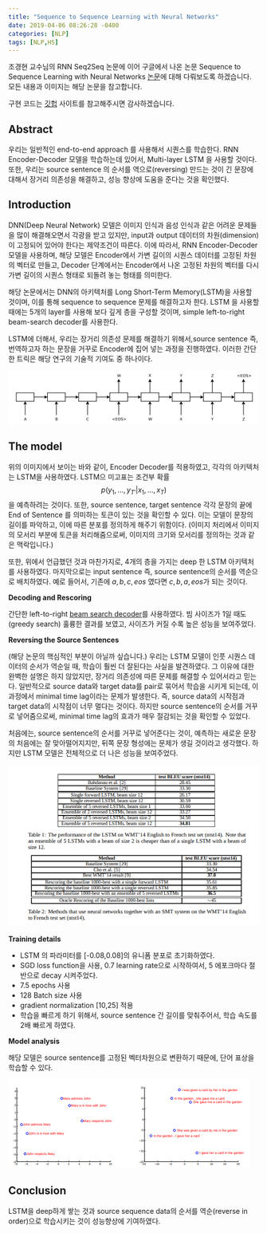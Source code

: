 ```yaml
---
title: "Sequence to Sequence Learning with Neural Networks"
date: 2019-04-06 08:26:28 -0400
categories: [NLP]
tags: [NLP,HS]
---
```


조경현 교수님의 RNN Seq2Seq 논문에 이어 구글에서 나온 논문 Sequence to Sequence Learning with Neural Networks [논문](https://arxiv.org/abs/1409.3215)에 대해 다뤄보도록 하겠습니다. 모든 내용과 이미지는 해당 논문을 참고합니다.

구현 코드는 [깃헙](https://github.com/hskimim/Natural_language_Processing_self_study/tree/master/RNN_for_Seq2Seq) 사이트를 참고해주시면 감사하겠습니다.

## Abstract

우리는 일반적인 end-to-end approach 를 사용해서 시퀀스를 학습한다. RNN Encoder-Decoder 모델을 학습하는데 있어서, Multi-layer LSTM 을 사용할 것이다. 또한, 우리는 source sentence 의 순서를 역으로(reversing) 만드는 것이 긴 문장에 대해서 장거리 의존성을 해결하고, 성능 향상에 도움을 준다는 것을 확인했다.

## Introduction

DNN(Deep Neural Network) 모델은 이미지 인식과 음성 인식과 같은 어려운 문제들을 많이 해결해오면서 각광을 받고 있지만, input과 output 데이터의 차원(dimension)이 고정되어 있어야 한다는 제약조건이 따른다. 이에 따라서, RNN Encoder-Decoder 모델을 사용하며, 해당 모델은 Encoder에서 가변 길이의 시퀀스 데이터를 고정된 차원의 벡터로 만들고, Decoder 단계에서는 Encoder에서 나온 고정된 차원의 벡터를 다시 가변 길이의 시퀀스 형태로 되돌려 놓는 형태를 의미한다.

해당 논문에서는 DNN의 아키텍처를 Long Short-Term Memory(LSTM)을 사용할 것이며, 이를 통해 sequence to sequence 문제를 해결하고자 한다. LSTM 을 사용할 때에는 5개의 layer를 사용해 보다 깊게 층을 구성할 것이며, simple left-to-right beam-search decoder를 사용한다.

LSTM에 더해서, 우리는 장거리 의존성 문제를 해결하기 위해서,source sentence 즉, 번역하고자 하는 문장을 거꾸로 Encoder에 집어 넣는 과정을 진행하였다. 이러한 간단한 트릭은 해당 연구의 기술적 기여도 중 하나이다.

<img src = "/images/post_img/markdown-img-paste-20190407170708313.png">

## The model

위의 이미지에서 보이는 바와 같이, Encoder Decoder를 적용하였고, 각각의 아키텍처는 LSTM을 사용하였다. LSTM으 미고표는 조건부 확률
$$p(y_{1},...,y_{T'}|x_{1},...,x_{T})$$ 을 예측하려는 것이다. 또한, source sentence, target sentence 각각 문장의 끝에 End of Sentence 를 의미하는 <EOS> 토큰이 있는 것을 확인할 수 있다. 이는 모델이 문장의 길이를 파악하고, 이에 따른 분포를 정의하게 해주기 위함이다. (이미지 처리에서 이미지의 모서리 부분에 <PAD> 토큰을 처리해줌으로써, 이미지의 크기와 모서리를 정의하는 것과 같은 맥락입니다.)

또한, 위에서 언급했던 것과 마찬가지로, 4개의 층을 가지는 deep 한 LSTM 아키텍처를 사용하였다. 마지막으로는 input sentence 즉, source sentence의 순서를 역순으로 배치하였다. 예로 들어서, 기존에 $a,b,c,eos$ 였다면 $c,b,a,eos$가 되는 것이다.

**Decoding and Rescoring**

간단한 left-to-right [beam search decoder](https://machinelearningmastery.com/beam-search-decoder-natural-language-processing/)를 사용하였다. 빔 사이즈가 1일 때도(greedy search) 훌륭한 결과를 보였고, 사이즈가 커질 수록 높은 성능을 보여주었다.

**Reversing the Source Sentences**

(해당 논문의 핵심적인 부분이 아닐까 싶습니다.)
우리는 LSTM 모델이 인풋 시퀀스 데이터의 순서가 역순일 때, 학습이 훨씬 더 잘된다는 사실을 발견하였다. 그 이유에 대한 완벽한 설명은 하지 않았지만, 장거리 의존성에 따른 문제를 해결할 수 있어서라고 믿는다. 일반적으로 source data와 target data를 pair로 묶어서 학습을 시키게 되는데, 이 과정에서 minimal time lag이라는 문제가 발생한다. 즉, source data의 시작점과 target data의 시작점이 너무 멀다는 것이다. 하지만 source sentence의 순서를 거꾸로 넣어줌으로써, minimal time lag의 효과가 매우 절감되는 것을 확인할 수 있었다.

처음에는, source sentence의 순서를 거꾸로 넣어준다는 것이, 예측하는 새로운 문장의 처음에는 잘 맞아떨어지지만, 뒤쪽 문장 형성에는 문제가 생길 것이라고 생각했다. 하지만 LSTM 모델은 전체적으로 더 나은 성능을 보여주었다.

<img src = "/images/post_img/markdown-img-paste-20190407175609130.png">

**Training details**

- LSTM 의 파라미터를 [-0.08,0.08]의 유니폼 분포로 초기화하였다.
- SGD loss function을 사용, 0.7 learning rate으로 시작하여서, 5 에포크마다 절반으로 decay 시켜주었다.
- 7.5 epochs 사용
- 128 Batch size 사용
- gradient normalization [10,25] 적용
- 학습을 빠르게 하기 위해서, source sentence 간 길이를 맞춰주어서, 학습 속도를 2배 빠르게 하였다.

**Model analysis**

해당 모델은 source sentence를 고정된 벡터차원으로 변환하기 때문에, 단어 표상을 학습할 수 있다.

<img src = '/images/post_img/markdown-img-paste-20190407175957982.png'>


## Conclusion

LSTM을 deep하게 쌓는 것과 source sequence data의 순서를 역순(reverse in order)으로 학습시키는 것이 성능향상에 기여하였다.

